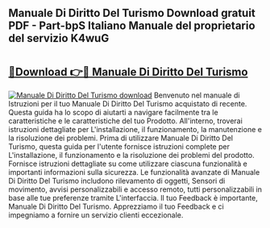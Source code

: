 ## Manuale Di Diritto Del Turismo Download gratuit PDF - Part-bpS Italiano Manuale del proprietario del servizio K4wuG

# <h2><a href="http://dfdeyz1.blite.top/?on=Manuale+Di+Diritto+Del+Turismo">🔗Download 👉🔴 Manuale Di Diritto Del Turismo</a></h2>

[![Manuale Di Diritto Del Turismo download](https://i.imgur.com/lujVjoI.png)](http://dfdeyz1.blite.top/?on=Manuale+Di+Diritto+Del+Turismo)
Benvenuto nel manuale di Istruzioni per il tuo Manuale Di Diritto Del Turismo acquistato di recente. Questa guida ha lo scopo di aiutarti a navigare facilmente tra le caratteristiche e le caratteristiche del tuo Prodotto. All'interno, troverai istruzioni dettagliate per L'installazione, il funzionamento, la manutenzione e la risoluzione dei problemi. Prima di utilizzare Manuale Di Diritto Del Turismo, questa guida per l'utente fornisce istruzioni complete per L'installazione, il funzionamento e la risoluzione dei problemi del prodotto. Fornisce istruzioni dettagliate su come utilizzare ciascuna funzionalità e importanti informazioni sulla sicurezza. Le funzionalità avanzate di Manuale Di Diritto Del Turismo includono rilevamento di oggetti, Sensori di movimento, avvisi personalizzabili e accesso remoto, tutti personalizzabili in base alle tue preferenze tramite L'interfaccia. Il tuo Feedback è importante, Manuale Di Diritto Del Turismo. Apprezziamo il tuo Feedback e ci impegniamo a fornire un servizio clienti eccezionale.
